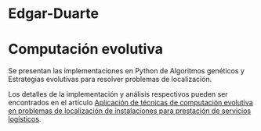 # Edgar-Duarte
# Computación evolutiva

Se presentan las implementaciones en Python de Algoritmos genéticos y Estrategias evolutivas para resolver problemas de localización. 

Los detalles de la implementación y análisis respectivos pueden ser encontrados en el artículo [Aplicación de técnicas de computación evolutiva en problemas de localización de instalaciones para prestación de servicios logísticos](articulo.pdf).

